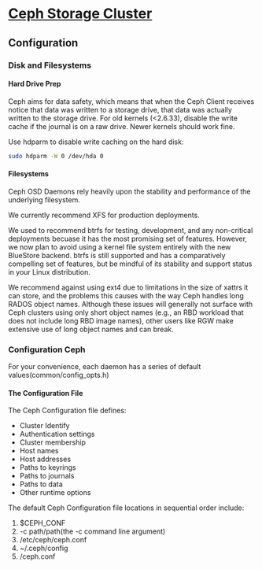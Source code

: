 # [Ceph Storage Cluster](http://docs.ceph.com/docs/master/rados/)

## Configuration

### Disk and Filesystems

#### Hard Drive Prep

Ceph aims for data safety, which means that when the Ceph Client receives notice
that data was written to a storage drive, that data was actually written to the
storage drive. For old kernels (<2.6.33), disable the write cache if the journal
is on a raw drive. Newer kernels should work fine.

Use hdparm to disable write caching on the hard disk:

```sh
sudo hdparm -W 0 /dev/hda 0
```

#### Filesystems

Ceph OSD Daemons rely heavily upon the stability and performance of the
underlying filesystem.

We currently recommend XFS for production deployments.

We used to recommend btrfs for testing, development, and any non-critical
deployments becuase it has the most promising set of features. However, we now
plan to avoid using a kernel file system entirely with the new BlueStore backend.
btrfs is still supported and has a comparatively compelling set of features,
but be mindful of its stability and support status in your Linux distribution.

We recommend against using ext4 due to limitations in the size of xattrs it can
store, and the problems this causes with the way Ceph handles long RADOS object
names. Although these issues will generally not surface with Ceph clusters using
only short object names (e.g., an RBD workload that does not include long RBD
image names), other users like RGW make extensive use of long object names and
can break.

### Configuration Ceph

For your convenience, each daemon has a series of default values(common/config_opts.h)

#### The Configuration File

The Ceph Configuration file defines:

* Cluster Identify
* Authentication settings
* Cluster membership
* Host names
* Host addresses
* Paths to keyrings
* Paths to journals
* Paths to data
* Other runtime options

The default Ceph Configuration file locations in sequential order include:

1. $CEPH_CONF
2. -c path/path(the -c command line argument)
3. /etc/ceph/ceph.conf
4. ~/.ceph/config
5. /ceph.conf
